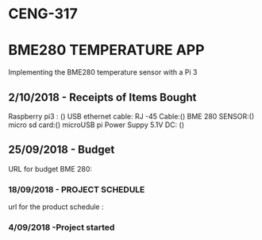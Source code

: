 # CENG-317

# BME280 TEMPERATURE APP
Implementing the BME280 temperature sensor with a Pi 3

## 2/10/2018 - Receipts of Items Bought 

Raspberry pi3 : ()
USB ethernet cable: 
RJ -45 Cable:()
BME 280 SENSOR:()
micro sd card:()
microUSB pi Power Suppy 5.1V DC: ()



## 25/09/2018 - Budget
URL for budget BME 280: 


### 18/09/2018 - PROJECT SCHEDULE
url for the product schedule : 



### 4/09/2018 -Project started

